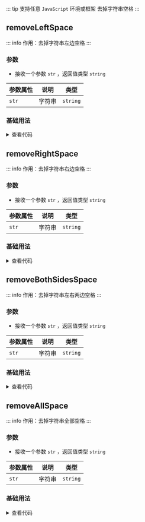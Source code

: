 <script setup>
import { useAddNumInOutlineLabel } from '../../.vitepress/utils/createElement.ts'
useAddNumInOutlineLabel(4)

import removeLeftSpace from './removeLeftSpace.vue'
import removeRightSpace from './removeRightSpace.vue'
import removeBothSidesSpace from './removeBothSidesSpace.vue'
import removeAllSpace from './removeAllSpace.vue'
</script>

<!-- # 去掉字符串空格 -->

::: tip 支持任意 `JavaScript` 环境或框架
去掉字符串空格
:::

<!-- <ClientOnly>
  <description-popover :num="4" :tagNameList="['浏览器','Node']" />
</ClientOnly> -->

## removeLeftSpace

::: info 作用：去掉字符串左边空格
:::

<!-- <ClientOnly>
  <description :isShowIcon="false" description="去掉字符串左边空格" />
</ClientOnly> -->

### 参数

- 接收一个参数 `str` ，返回值类型 `string`

| **参数属性** | **说明** | **类型** |
| ------------ | -------- | -------- |
| `str`        | 字符串   | `string` |

### 基础用法

<ClientOnly>
  <removeLeftSpace />
</ClientOnly>

<details>

<summary>查看代码</summary>

<<< @/utils/space/removeLeftSpace.vue

</details>

## removeRightSpace

::: info 作用：去掉字符串右边空格
:::

<!-- <ClientOnly>
  <description :isShowIcon="false" description="去掉字符串右边空格" />
</ClientOnly> -->

### 参数

- 接收一个参数 `str` ，返回值类型 `string`

| **参数属性** | **说明** | **类型** |
| ------------ | -------- | -------- |
| `str`        | 字符串   | `string` |

### 基础用法

<ClientOnly>
  <removeRightSpace />
</ClientOnly>

<details>

<summary>查看代码</summary>

<<< @/utils/space/removeRightSpace.vue

</details>

## removeBothSidesSpace

::: info 作用：去掉字符串左右两边空格
:::

<!-- <ClientOnly>
  <description :isShowIcon="false" description="去掉字符串左右两边空格" />
</ClientOnly> -->

### 参数

- 接收一个参数 `str` ，返回值类型 `string`

| **参数属性** | **说明** | **类型** |
| ------------ | -------- | -------- |
| `str`        | 字符串   | `string` |

### 基础用法

<ClientOnly>
  <removeBothSidesSpace />
</ClientOnly>

<details>

<summary>查看代码</summary>

<<< @/utils/space/removeBothSidesSpace.vue

</details>

## removeAllSpace

::: info 作用：去掉字符串全部空格
:::

<!-- <ClientOnly>
  <description :isShowIcon="false" description="去掉字符串全部空格" />
</ClientOnly> -->

### 参数

- 接收一个参数 `str` ，返回值类型 `string`

| **参数属性** | **说明** | **类型** |
| ------------ | -------- | -------- |
| `str`        | 字符串   | `string` |

### 基础用法

<ClientOnly>
  <removeAllSpace />
</ClientOnly>

<details>

<summary>查看代码</summary>

<<< @/utils/space/removeAllSpace.vue

</details>

